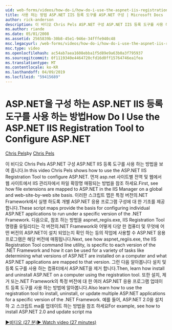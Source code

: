 ```yaml
---
uid: web-forms/videos/how-do-i/how-do-i-use-the-aspnet-iis-registration-tool-to-configure-aspnet
title: 사용 하는 방법 ASP.NET IIS 등록 도구를 ASP.NET 구성 | Microsoft Docs
author: rick-anderson
description: 이 비디오 Chris Pels ASP.NET 구성 ASP.NET IIS 등록 도구를 사용 하는 방법을 보여 줍니다. 첫째, 파일 확장명의 asp.net에 매핑되는 방법을 참조 합니다...
ms.author: riande
ms.date: 05/01/2008
ms.assetid: 2565839b-30b8-45e1-946e-34fffe940c48
msc.legacyurl: /web-forms/videos/how-do-i/how-do-i-use-the-aspnet-iis-registration-tool-to-configure-aspnet
msc.type: video
ms.openlocfilehash: ac54ab7aea1608ebba1f5d89e9a63b0a3f795937
ms.sourcegitcommit: 0f1119340e4464720cfd16d0ff15764746ea1fea
ms.translationtype: MT
ms.contentlocale: ko-KR
ms.lasthandoff: 04/09/2019
ms.locfileid: "59415689"
---
```

# <a name="how-do-i-use-the-aspnet-iis-registration-tool-to-configure-aspnet"></a><span data-ttu-id="26c7a-104">ASP.NET을 구성 하는 ASP.NET IIS 등록 도구를 사용 하는 방법</span><span class="sxs-lookup"><span data-stu-id="26c7a-104">How Do I Use the ASP.NET IIS Registration Tool to Configure ASP.NET</span></span>

<span data-ttu-id="26c7a-105">[Chris Pels](https://twitter.com/chrispels)</span><span class="sxs-lookup"><span data-stu-id="26c7a-105">by [Chris Pels](https://twitter.com/chrispels)</span></span>

<span data-ttu-id="26c7a-106">이 비디오 Chris Pels ASP.NET 구성 ASP.NET IIS 등록 도구를 사용 하는 방법을 보여 줍니다.</span><span class="sxs-lookup"><span data-stu-id="26c7a-106">In this video Chris Pels shows how to use the ASP.NET IIS Registration Tool to configure ASP.NET.</span></span> <span data-ttu-id="26c7a-107">먼저 asp.net 사이트별 전역 및 웹에서 웹 사이트에서 IIS 관리자에서 파일 확장명 매핑되는 방법을 참조 하세요.</span><span class="sxs-lookup"><span data-stu-id="26c7a-107">First, see how file extensions are mapped to ASP.NET in the IIS Manager on a global and web-site-by-web site basis.</span></span> <span data-ttu-id="26c7a-108">이러한 스크립트 맵은 특정 버전의.NET Framework에서 실행 하도록 개별 ASP.NET 응용 프로그램 구성에 대 한 기초를 제공 합니다.</span><span class="sxs-lookup"><span data-stu-id="26c7a-108">These script maps provide the basis for configuring individual ASP.NET applications to run under a specific version of the .NET Framework.</span></span> <span data-ttu-id="26c7a-109">다음으로, 참조 하는 방법을 aspnet\_regiis.exe, IIS Registration Tool 명령줄 유틸리티는 각 버전의.NET Framework와 어떻게 다양 한 컴퓨터 및 무엇에 어떤 버전의 ASP.NET이 설치 되었는지 확인 하는 등의 작업에 사용할 수 ASP.NET 응용 프로그램은 해당 버전에 매핑됩니다.</span><span class="sxs-lookup"><span data-stu-id="26c7a-109">Next, see how aspnet\_regiis.exe, the IIS Registration Tool command line utility, is specific to each version of the .NET Framework and how it can be used for a variety of tasks like determining what versions of ASP.NET are installed on a computer and what ASP.NET applications are mapped to that version.</span></span> <span data-ttu-id="26c7a-110">그런 다음 알아봅니다 설치 및 등록 도구를 사용 하는 컴퓨터에서 ASP.NET을 제거 합니다.</span><span class="sxs-lookup"><span data-stu-id="26c7a-110">Then, learn how install and uninstall ASP.NET on a computer using the registration tool.</span></span> <span data-ttu-id="26c7a-111">또한 설치, 제거 또는.NET Framework의 특정 버전에 대 한 여러 ASP.NET 응용 프로그램 업데이트 등록 도구를 사용 하는 방법에 알아봅니다.</span><span class="sxs-lookup"><span data-stu-id="26c7a-111">Also learn how to use the registration tool to install, uninstall, or update multiple ASP.NET applications for a specific version of the .NET Framework.</span></span> <span data-ttu-id="26c7a-112">예를 들어, ASP.NET 2.0을 설치 하 고 스크립트 ma를 업데이트 하는 방법을 참조 하세요</span><span class="sxs-lookup"><span data-stu-id="26c7a-112">For example, see how to install ASP.NET 2.0 and update script ma</span></span>

[<span data-ttu-id="26c7a-113">&#9654;비디오 (27 분)</span><span class="sxs-lookup"><span data-stu-id="26c7a-113">&#9654; Watch video (27 minutes)</span></span>](https://channel9.msdn.com/Blogs/ASP-NET-Site-Videos/how-do-i-use-the-aspnet-iis-registration-tool-to-configure-aspnet)
